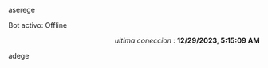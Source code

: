 aserege

<p>Bot activo: Offline</p>
<p align="right"><i>ultima coneccion</i> : <b>12/29/2023, 5:15:09 AM</b></p>

 adege
